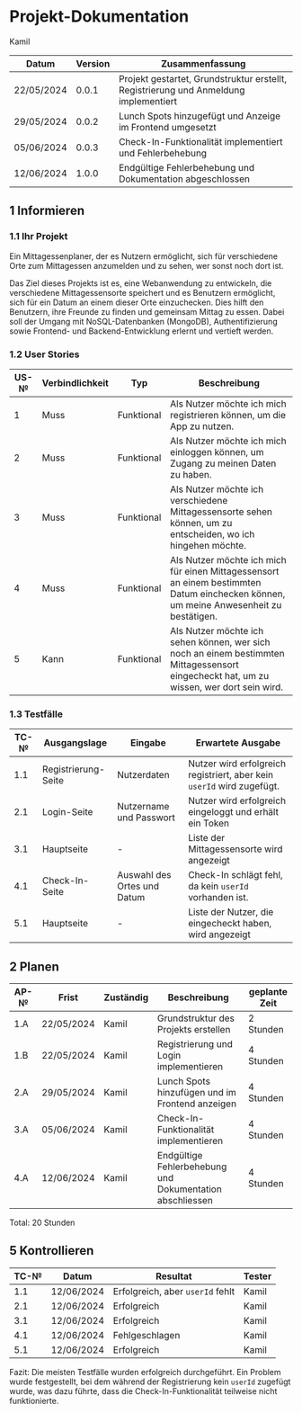 # Projekt-Dokumentation

Kamil

| Datum       | Version | Zusammenfassung                                                                 |
| ----------- | ------- | ------------------------------------------------------------------------------- |
| 22/05/2024  | 0.0.1   | Projekt gestartet, Grundstruktur erstellt, Registrierung und Anmeldung implementiert |
| 29/05/2024  | 0.0.2   | Lunch Spots hinzugefügt und Anzeige im Frontend umgesetzt                        |
| 05/06/2024  | 0.0.3   | Check-In-Funktionalität implementiert und Fehlerbehebung                        |
| 12/06/2024  | 1.0.0   | Endgültige Fehlerbehebung und Dokumentation abgeschlossen                       |

## 1 Informieren

### 1.1 Ihr Projekt

Ein Mittagessenplaner, der es Nutzern ermöglicht, sich für verschiedene Orte zum Mittagessen anzumelden und zu sehen, wer sonst noch dort ist.

Das Ziel dieses Projekts ist es, eine Webanwendung zu entwickeln, die verschiedene Mittagessensorte speichert und es Benutzern ermöglicht, sich für ein Datum an einem dieser Orte einzuchecken. Dies hilft den Benutzern, ihre Freunde zu finden und gemeinsam Mittag zu essen. Dabei soll der Umgang mit NoSQL-Datenbanken (MongoDB), Authentifizierung sowie Frontend- und Backend-Entwicklung erlernt und vertieft werden.

### 1.2 User Stories

| US-№ | Verbindlichkeit | Typ        | Beschreibung                                       |
| ---- | --------------- | ---------- | -------------------------------------------------- |
| 1    | Muss            | Funktional | Als Nutzer möchte ich mich registrieren können, um die App zu nutzen. |
| 2    | Muss            | Funktional | Als Nutzer möchte ich mich einloggen können, um Zugang zu meinen Daten zu haben. |
| 3    | Muss            | Funktional | Als Nutzer möchte ich verschiedene Mittagessensorte sehen können, um zu entscheiden, wo ich hingehen möchte. |
| 4    | Muss            | Funktional | Als Nutzer möchte ich mich für einen Mittagessensort an einem bestimmten Datum einchecken können, um meine Anwesenheit zu bestätigen. |
| 5    | Kann            | Funktional | Als Nutzer möchte ich sehen können, wer sich noch an einem bestimmten Mittagessensort eingecheckt hat, um zu wissen, wer dort sein wird. |

### 1.3 Testfälle

| TC-№ | Ausgangslage         | Eingabe                   | Erwartete Ausgabe                                       |
| ---- | -------------------- | ------------------------- | ------------------------------------------------------- |
| 1.1  | Registrierung-Seite  | Nutzerdaten               | Nutzer wird erfolgreich registriert, aber kein `userId` wird zugefügt. |
| 2.1  | Login-Seite          | Nutzername und Passwort   | Nutzer wird erfolgreich eingeloggt und erhält ein Token |
| 3.1  | Hauptseite           | -                         | Liste der Mittagessensorte wird angezeigt               |
| 4.1  | Check-In-Seite       | Auswahl des Ortes und Datum | Check-In schlägt fehl, da kein `userId` vorhanden ist.  |
| 5.1  | Hauptseite           | -                         | Liste der Nutzer, die eingecheckt haben, wird angezeigt |

## 2 Planen

| AP-№ | Frist     | Zuständig | Beschreibung                                              | geplante Zeit |
| ---- | --------- | --------- | --------------------------------------------------------- | ------------- |
| 1.A  | 22/05/2024| Kamil     | Grundstruktur des Projekts erstellen                      | 2 Stunden   |
| 1.B  | 22/05/2024| Kamil     | Registrierung und Login implementieren                    | 4 Stunden     |
| 2.A  | 29/05/2024| Kamil     | Lunch Spots hinzufügen und im Frontend anzeigen           | 4 Stunden     |
| 3.A  | 05/06/2024| Kamil     | Check-In-Funktionalität implementieren                    | 4 Stunden     |
| 4.A  | 12/06/2024| Kamil     | Endgültige Fehlerbehebung und Dokumentation abschliessen   | 4 Stunden     |

Total: 20 Stunden

## 5 Kontrollieren

| TC-№ | Datum      | Resultat                | Tester |
| ---- | ---------- | ----------------------- | ------ |
| 1.1  | 12/06/2024 | Erfolgreich, aber `userId` fehlt | Kamil  |
| 2.1  | 12/06/2024 | Erfolgreich             | Kamil  |
| 3.1  | 12/06/2024 | Erfolgreich             | Kamil  |
| 4.1  | 12/06/2024 | Fehlgeschlagen          | Kamil  |
| 5.1  | 12/06/2024 | Erfolgreich             | Kamil  |

Fazit: Die meisten Testfälle wurden erfolgreich durchgeführt. Ein Problem wurde festgestellt, bei dem während der Registrierung kein `userId` zugefügt wurde, was dazu führte, dass die Check-In-Funktionalität teilweise nicht funktionierte. 
